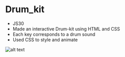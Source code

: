 # Drum_kit

- JS30
- Made an interactive Drum-kit using HTML and CSS
- Each key corresponds to a drum sound
- Used CSS to style and animate 


![alt text](/images/startdrumming.png "Logo Title Text 1")
